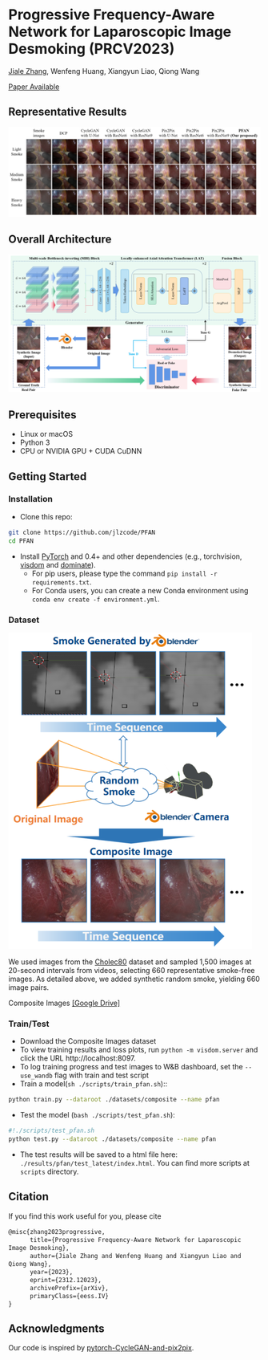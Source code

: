 # Progressive Frequency-Aware Network for Laparoscopic Image Desmoking (PRCV2023)
[Jiale Zhang](https://github.com/jlzcode/), Wenfeng Huang, Xiangyun Liao, Qiong Wang

[Paper Available](https://arxiv.org/abs/2312.12023)



## Representative Results
![representive_results](2.png)

## Overall Architecture
![architecture](/1.png)

## Prerequisites
- Linux or macOS
- Python 3
- CPU or NVIDIA GPU + CUDA CuDNN

## Getting Started
### Installation

- Clone this repo:
```bash
git clone https://github.com/jlzcode/PFAN
cd PFAN
```

- Install [PyTorch](http://pytorch.org) and 0.4+ and other dependencies (e.g., torchvision, [visdom](https://github.com/facebookresearch/visdom) and [dominate](https://github.com/Knio/dominate)).
  - For pip users, please type the command `pip install -r requirements.txt`.
  - For Conda users, you can create a new Conda environment using `conda env create -f environment.yml`.


### Dataset

![dataset](/3.png)

We used images from the [Cholec80](http://camma.u-strasbg.fr/datasets) dataset and sampled 1,500 images at 20-second intervals from videos, selecting 660 representative smoke-free images. As detailed above, we added synthetic random smoke, yielding 660 image pairs.

Composite Images [[Google Drive]](https://drive.google.com/file/d/1n_-AzgmQcUWt9VMkTvuZnewJXNHCB7_o/view?usp=drive_link)


### Train/Test
- Download the Composite Images dataset
- To view training results and loss plots, run `python -m visdom.server` and click the URL http://localhost:8097.
- To log training progress and test images to W&B dashboard, set the `--use_wandb` flag with train and test script
- Train a model(`sh ./scripts/train_pfan.sh`)::
```bash
python train.py --dataroot ./datasets/composite --name pfan
```

- Test the model (`bash ./scripts/test_pfan.sh`):
```bash
#!./scripts/test_pfan.sh
python test.py --dataroot ./datasets/composite --name pfan
```
- The test results will be saved to a html file here: `./results/pfan/test_latest/index.html`. You can find more scripts at `scripts` directory.


## Citation
If you find this work useful for you, please cite
```
@misc{zhang2023progressive,
      title={Progressive Frequency-Aware Network for Laparoscopic Image Desmoking}, 
      author={Jiale Zhang and Wenfeng Huang and Xiangyun Liao and Qiong Wang},
      year={2023},
      eprint={2312.12023},
      archivePrefix={arXiv},
      primaryClass={eess.IV}
}
```

## Acknowledgments
Our code is inspired by [pytorch-CycleGAN-and-pix2pix](https://github.com/junyanz/pytorch-CycleGAN-and-pix2pix).
